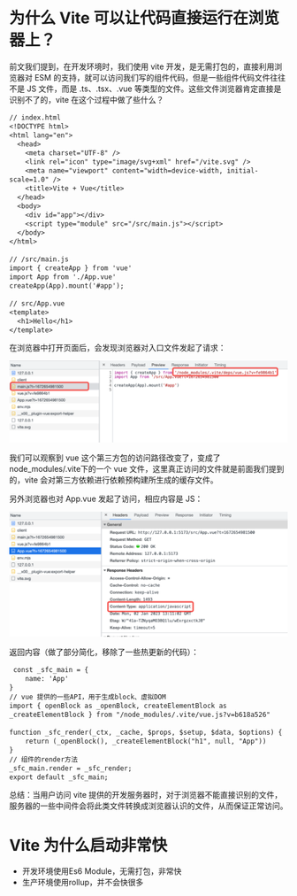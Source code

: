 # 为什么 Vite 可以让代码直接运行在浏览器上？

前文我们提到，在开发环境时，我们使用 vite 开发，是无需打包的，直接利用浏览器对 ESM 的支持，就可以访问我们写的组件代码，但是一些组件代码文件往往不是 JS 文件，而是 .ts、.tsx、.vue 等类型的文件。这些文件浏览器肯定直接是识别不了的，vite 在这个过程中做了些什么？

```
// index.html
<!DOCTYPE html>
<html lang="en">
  <head>
    <meta charset="UTF-8" />
    <link rel="icon" type="image/svg+xml" href="/vite.svg" />
    <meta name="viewport" content="width=device-width, initial-scale=1.0" />
    <title>Vite + Vue</title>
  </head>
  <body>
    <div id="app"></div>
    <script type="module" src="/src/main.js"></script>
  </body>
</html>

// /src/main.js
import { createApp } from 'vue'
import App from './App.vue'
createApp(App).mount('#app');

// src/App.vue
<template>
  <h1>Hello</h1>
</template>

```

在浏览器中打开页面后，会发现浏览器对入口文件发起了请求：

![Alt text](assert/2.png)

我们可以观察到 vue 这个第三方包的访问路径改变了，变成了node_modules/.vite下的一个 vue 文件，这里真正访问的文件就是前面我们提到的，vite 会对第三方依赖进行依赖预构建所生成的缓存文件。

另外浏览器也对 App.vue 发起了访问，相应内容是 JS：

![Alt text](assert/3.png)

返回内容（做了部分简化，移除了一些热更新的代码）：

```
 const _sfc_main = {
    name: 'App'
}
// vue 提供的一些API，用于生成block、虚拟DOM
import { openBlock as _openBlock, createElementBlock as _createElementBlock } from "/node_modules/.vite/vue.js?v=b618a526"

function _sfc_render(_ctx, _cache, $props, $setup, $data, $options) {
    return (_openBlock(), _createElementBlock("h1", null, "App"))
}
// 组件的render方法
_sfc_main.render = _sfc_render;
export default _sfc_main;

```

总结：当用户访问 vite 提供的开发服务器时，对于浏览器不能直接识别的文件，服务器的一些中间件会将此类文件转换成浏览器认识的文件，从而保证正常访问。

# Vite 为什么启动非常快

- 开发环境使用Es6 Module，无需打包，非常快
- 生产环境使用rollup，并不会快很多